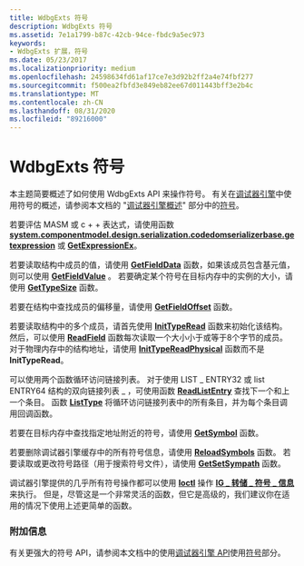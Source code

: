 ```yaml
---
title: WdbgExts 符号
description: WdbgExts 符号
ms.assetid: 7e1a1799-b87c-42cb-94ce-fbdc9a5ec973
keywords:
- WdbgExts 扩展，符号
ms.date: 05/23/2017
ms.localizationpriority: medium
ms.openlocfilehash: 24598634fd61af17ce7e3d92b2ff2a4e74fbf277
ms.sourcegitcommit: f500ea2fbfd3e849eb82ee67d011443bff3e2b4c
ms.translationtype: MT
ms.contentlocale: zh-CN
ms.lasthandoff: 08/31/2020
ms.locfileid: "89216000"
---
```

# <a name="wdbgexts-symbols"></a>WdbgExts 符号


本主题简要概述了如何使用 WdbgExts API 来操作符号。 有关在[调试器引擎](introduction.md#debugger-engine)中使用符号的概述，请参阅本文档的 "[调试器引擎概述](debugger-engine-overview.md)" 部分中的[符号](symbols.md)。

若要评估 MASM 或 c + + 表达式，请使用函数 [**system.componentmodel.design.serialization.codedomserializerbase.getexpression**](/windows-hardware/drivers/ddi/wdbgexts/nc-wdbgexts-pwindbg_get_expression) 或 [**GetExpressionEx**](/windows-hardware/drivers/ddi/wdbgexts/nf-wdbgexts-getexpressionex)。

若要读取结构中成员的值，请使用 [**GetFieldData**](/windows-hardware/drivers/ddi/wdbgexts/nf-wdbgexts-getfielddata) 函数，如果该成员包含基元值，则可以使用 [**GetFieldValue**](/windows-hardware/drivers/ddi/wdbgexts/nf-wdbgexts-getfieldvalue) 。 若要确定某个符号在目标内存中的实例的大小，请使用 [**GetTypeSize**](/windows-hardware/drivers/ddi/wdbgexts/nf-wdbgexts-gettypesize) 函数。

若要在结构中查找成员的偏移量，请使用 [**GetFieldOffset**](/windows-hardware/drivers/ddi/dbgeng/nf-dbgeng-idebugsymbols-getfieldoffset) 函数。

若要读取结构中的多个成员，请首先使用 [**InitTypeRead**](/previous-versions/ff550953(v=vs.85)) 函数来初始化该结构。 然后，可以使用 [**ReadField**](/previous-versions/ff553539(v=vs.85)) 函数每次读取一个大小小于或等于8个字节的成员。 对于物理内存中的结构地址，请使用 [**InitTypeReadPhysical**](/previous-versions/ff550957(v=vs.85)) 函数而不是 **InitTypeRead**。

可以使用两个函数循环访问链接列表。 对于使用 LIST \_ ENTRY32 或 list ENTRY64 结构的双向链接列表 \_ ，可使用函数 [**ReadListEntry**](/windows-hardware/drivers/ddi/wdbgexts/nf-wdbgexts-readlistentry) 查找下一个和上一个条目。 函数 [**ListType**](/windows-hardware/drivers/ddi/wdbgexts/nf-wdbgexts-listtype) 将循环访问链接列表中的所有条目，并为每个条目调用回调函数。

若要在目标内存中查找指定地址附近的符号，请使用 [**GetSymbol**](/windows-hardware/drivers/ddi/wdbgexts/nc-wdbgexts-pwindbg_get_symbol) 函数。

若要删除调试器引擎缓存中的所有符号信息，请使用 [**ReloadSymbols**](/windows-hardware/drivers/ddi/wdbgexts/nf-wdbgexts-reloadsymbols) 函数。 若要读取或更改符号路径（用于搜索符号文件），请使用 [**GetSetSympath**](/windows-hardware/drivers/ddi/wdbgexts/nf-wdbgexts-getsetsympath) 函数。

调试器引擎提供的几乎所有符号操作都可以使用 [**Ioctl**](/windows-hardware/drivers/ddi/wdbgexts/nc-wdbgexts-pwindbg_ioctl_routine) 操作 [**IG \_ 转储 \_ 符号 \_ 信息**](/windows-hardware/drivers/ddi/wdbgexts/ns-wdbgexts-_sym_dump_param)来执行。 但是，尽管这是一个非常灵活的函数，但它是高级的，我们建议你在适用的情况下使用上述更简单的函数。

### <a name="span-idadditional_informationspanspan-idadditional_informationspanadditional-information"></a><span id="additional_information"></span><span id="ADDITIONAL_INFORMATION"></span>附加信息

有关更强大的符号 API，请参阅本文档中的使用[调试器引擎 API](using-the-debugger-engine-api.md)使用[符号](using-symbols.md)部分。

 

